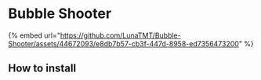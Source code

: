 # Bubble Shooter

{% embed url="https://github.com/LunaTMT/Bubble-Shooter/assets/44672093/e8db7b57-cb3f-447d-8958-ed7356473200" %}

## How to install





